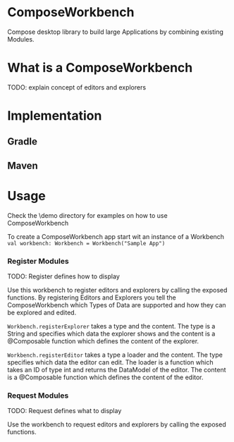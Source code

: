 # ComposeWorkbench
Compose desktop library to build large Applications by combining existing Modules.
# What is a ComposeWorkbench
TODO: explain concept of editors and explorers

# Implementation
## Gradle
## Maven
# Usage
Check the \demo directory for examples on how to use ComposeWorkbench

To create a ComposeWorkbench app start wit an instance of a Workbench
``
val workbench: Workbench = Workbench("Sample App")
``

### Register Modules
TODO: Register defines how to display

Use this workbench to register editors and explorers by calling the exposed functions. By registering Editors and Explorers you tell the ComposeWorkbench which Types of Data are supported and how they can be explored and edited.

``Workbench.registerExplorer`` takes a type and the content. The type is a String and specifies which data the explorer shows and the content is a @Composable function which defines the content of the explorer.

``Workbench.registerEditor`` takes a type a loader and the content. The type specifies which data the editor can edit. The loader is a function which takes an ID of type int and returns the DataModel of the editor. The content is a @Composable function which defines the content of the editor.

### Request Modules
TODO: Request defines what to display

Use the workbench to request editors and explorers by calling the exposed functions. 